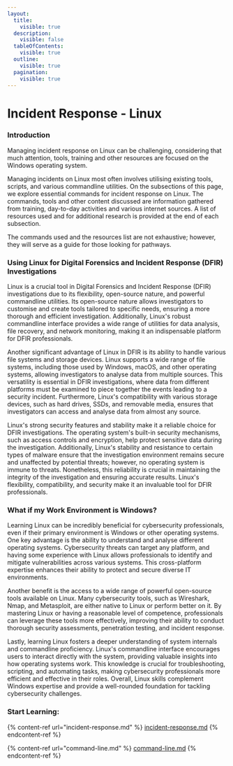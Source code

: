 ```yaml
---
layout:
  title:
    visible: true
  description:
    visible: false
  tableOfContents:
    visible: true
  outline:
    visible: true
  pagination:
    visible: true
---
```


# Incident Response - Linux

### Introduction

Managing incident response on Linux can be challenging, considering that much attention, tools, training and other resources are focused on the Windows operating system.

Managing incidents on Linux most often involves utilising existing tools, scripts, and various commandline utilities. On the subsections of this page, we explore essential commands for incident response on Linux. The commands, tools and other content discussed are information gathered from training, day-to-day activities and various internet sources. A list of resources used and for additional research is provided at the end of each subsection.

The commands used and the resources list are not exhaustive; however, they will serve as a guide for those looking for pathways.

### Using Linux for Digital Forensics and Incident Response (DFIR) Investigations

Linux is a crucial tool in Digital Forensics and Incident Response (DFIR) investigations due to its flexibility, open-source nature, and powerful commandline utilities. Its open-source nature allows investigators to customise and create tools tailored to specific needs, ensuring a more thorough and efficient investigation. Additionally, Linux's robust commandline interface provides a wide range of utilities for data analysis, file recovery, and network monitoring, making it an indispensable platform for DFIR professionals.

Another significant advantage of Linux in DFIR is its ability to handle various file systems and storage devices. Linux supports a wide range of file systems, including those used by Windows, macOS, and other operating systems, allowing investigators to analyse data from multiple sources. This versatility is essential in DFIR investigations, where data from different platforms must be examined to piece together the events leading to a security incident. Furthermore, Linux's compatibility with various storage devices, such as hard drives, SSDs, and removable media, ensures that investigators can access and analyse data from almost any source.

Linux's strong security features and stability make it a reliable choice for DFIR investigations. The operating system's built-in security mechanisms, such as access controls and encryption, help protect sensitive data during the investigation. Additionally, Linux's stability and resistance to certain types of malware ensure that the investigation environment remains secure and unaffected by potential threats; however, no operating system is immune to threats. Nonetheless, this reliability is crucial in maintaining the integrity of the investigation and ensuring accurate results. Linux's flexibility, compatibility, and security make it an invaluable tool for DFIR professionals.

### What if my Work Environment is Windows?

Learning Linux can be incredibly beneficial for cybersecurity professionals, even if their primary environment is Windows or other operating systems. One key advantage is the ability to understand and analyse different operating systems. Cybersecurity threats can target any platform, and having some experience with Linux allows professionals to identify and mitigate vulnerabilities across various systems. This cross-platform expertise enhances their ability to protect and secure diverse IT environments.

Another benefit is the access to a wide range of powerful open-source tools available on Linux. Many cybersecurity tools, such as Wireshark, Nmap, and Metasploit, are either native to Linux or perform better on it. By mastering Linux or having a reasonable level of competence, professionals can leverage these tools more effectively, improving their ability to conduct thorough security assessments, penetration testing, and incident response.

Lastly, learning Linux fosters a deeper understanding of system internals and commandline proficiency. Linux's commandline interface encourages users to interact directly with the system, providing valuable insights into how operating systems work. This knowledge is crucial for troubleshooting, scripting, and automating tasks, making cybersecurity professionals more efficient and effective in their roles. Overall, Linux skills complement Windows expertise and provide a well-rounded foundation for tackling cybersecurity challenges.

### Start Learning:&#x20;

{% content-ref url="incident-response.md" %}
[incident-response.md](incident-response.md)
{% endcontent-ref %}

{% content-ref url="command-line.md" %}
[command-line.md](command-line.md)
{% endcontent-ref %}
